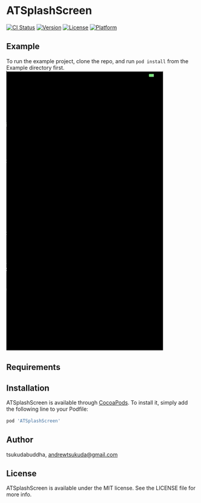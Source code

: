 # ATSplashScreen

[![CI Status](https://img.shields.io/travis/tsukudabuddha/ATSplashScreen.svg?style=flat)](https://travis-ci.org/tsukudabuddha/ATSplashScreen)
[![Version](https://img.shields.io/cocoapods/v/ATSplashScreen.svg?style=flat)](https://cocoapods.org/pods/ATSplashScreen)
[![License](https://img.shields.io/cocoapods/l/ATSplashScreen.svg?style=flat)](https://cocoapods.org/pods/ATSplashScreen)
[![Platform](https://img.shields.io/cocoapods/p/ATSplashScreen.svg?style=flat)](https://cocoapods.org/pods/ATSplashScreen)

## Example

To run the example project, clone the repo, and run `pod install` from the Example directory first.
![Demo Gif](splashScreenGif1.gif)

## Requirements

## Installation

ATSplashScreen is available through [CocoaPods](https://cocoapods.org). To install
it, simply add the following line to your Podfile:

```ruby
pod 'ATSplashScreen'
```

## Author

tsukudabuddha, andrewtsukuda@gmail.com

## License

ATSplashScreen is available under the MIT license. See the LICENSE file for more info.
